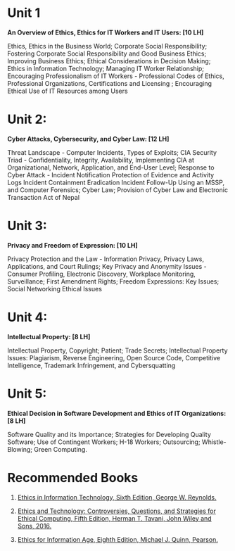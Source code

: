 # Unit 1

<p align="justify">

<b>An Overview of Ethics, Ethics for IT Workers and IT Users: [10 LH]</b> 

Ethics, Ethics in the Business World; Corporate Social 
Responsibility; Fostering Corporate Social Responsibility and Good 
Business Ethics; Improving Business Ethics; Ethical Considerations 
in Decision Making; Ethics in Information Technology; Managing IT 
Worker Relationship; Encouraging Professionalism of IT Workers - 
Professional Codes of Ethics, Professional Organizations, 
Certifications and Licensing ; Encouraging Ethical Use of IT 
Resources among Users
</p>

# Unit 2:

<p align="justify">

<b>Cyber Attacks, Cybersecurity, and Cyber Law: [12 LH]</b>

Threat Landscape - Computer Incidents, Types of Exploits; CIA 
Security Triad - Confidentiality, Integrity, Availability, 
Implementing CIA at Organizational, Network, Application, and 
End-User Level; Response to Cyber Attack - Incident Notification 
Protection of Evidence and Activity Logs Incident Containment 
Eradication Incident Follow-Up Using an MSSP, and Computer 
Forensics; Cyber Law; Provision of Cyber Law and Electronic 
Transaction Act of Nepal
</p>

# Unit 3:

<p align="justify">

<b>Privacy and Freedom of Expression: [10 LH]</b>

Privacy Protection and the Law - Information Privacy, Privacy Laws, 
Applications, and Court Rulings; Key Privacy and Anonymity Issues - 
Consumer Profiling, Electronic Discovery, Workplace Monitoring, 
Surveillance; First Amendment Rights; Freedom Expressions: Key Issues; 
Social Networking Ethical Issues
</p>

# Unit 4:

<p align="justify">

<b>Intellectual Property: [8 LH]</b>

Intellectual Property, Copyright; Patient; Trade Secrets; 
Intellectual Property Issues: Plagiarism, Reverse Engineering, Open 
Source Code, Competitive Intelligence, Trademark Infringement, and 
Cybersquatting
</p>

# Unit 5:

<p align="justify">

<b>Ethical Decision in Software Development and Ethics of IT Organizations: [8 LH]</b>

Software Quality and its Importance; Strategies for Developing 
Quality Software; Use of Contingent Workers; H-18 Workers; 
Outsourcing; Whistle-Blowing; Green Computing.
</p>

# Recommended Books

1. [Ethics in Information Technology, Sixth Edition, George W. Reynolds.](./RecommendedBooks/Ethics%20in%20Information%20Technology%20by%20George%20W.%20Reynolds%206th%20Edition.pdf)
    
2. [Ethics and Technology: Controversies, Questions, and Strategies for Ethical Computing, Fifth Edition, Herman T. Tavani, John Wiley and Sons, 2016.](./RecommendedBooks/Ethics%20and%20Technology%20by%20Herman%20T.%20Tavani.pdf)

3. [Ethics for Information Age, Eighth Edition, Michael J. Quinn, Pearson.](./RecommendedBooks/Ethics%20for%20Information%20Age,%20Eighth%20Edition,%20Michael%20J.%20Quinn,%20Pearson.pdf)